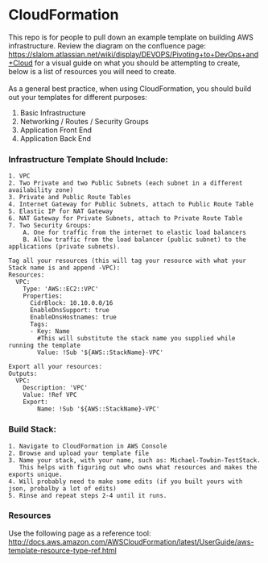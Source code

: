# CloudFormation

This repo is for people to pull down an example template on building AWS infrastructure.  Review the diagram on the confluence page: https://slalom.atlassian.net/wiki/display/DEVOPS/Pivoting+to+DevOps+and+Cloud for a visual guide on what you should be attempting to create, below is a list of resources you will need to create.  
<br />
As a general best practice, when using CloudFormation, you should build out your templates for different purposes: <br />
1. Basic Infrastructure
2. Networking / Routes / Security Groups
3. Application Front End
4. Application Back End

### Infrastructure Template Should Include: <br />
    1. VPC
    2. Two Private and two Public Subnets (each subnet in a different availability zone)
    3. Private and Public Route Tables
    4. Internet Gateway for Public Subnets, attach to Public Route Table
    5. Elastic IP for NAT Gateway
    6. NAT Gateway for Private Subnets, attach to Private Route Table
    7. Two Security Groups:
        A. One for traffic from the internet to elastic load balancers
        B. Allow traffic from the load balancer (public subnet) to the applications (private subnets).
    
    Tag all your resources (this will tag your resource with what your Stack name is and append -VPC):       
    Resources:
      VPC:
        Type: 'AWS::EC2::VPC'
        Properties:
          CidrBlock: 10.10.0.0/16
          EnableDnsSupport: true
          EnableDnsHostnames: true
          Tags:
          - Key: Name
            #This will substitute the stack name you supplied while running the template
            Value: !Sub '${AWS::StackName}-VPC'
    
    Export all your resources: 
    Outputs:
      VPC:
        Description: 'VPC'
        Value: !Ref VPC
        Export:
            Name: !Sub '${AWS::StackName}-VPC'
            
### Build Stack:
    1. Navigate to CloudFormation in AWS Console 
    2. Browse and upload your template file
    3. Name your stack, with your name, such as: Michael-Towbin-TestStack.
       This helps with figuring out who owns what resources and makes the exports unique.
    4. Will probably need to make some edits (if you built yours with json, probalby a lot of edits)
    5. Rinse and repeat steps 2-4 until it runs.
    
### Resources    
Use the following page as a reference tool: <br />
http://docs.aws.amazon.com/AWSCloudFormation/latest/UserGuide/aws-template-resource-type-ref.html
